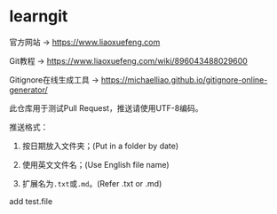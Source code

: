 # learngit

官方网站 → https://www.liaoxuefeng.com

Git教程 → https://www.liaoxuefeng.com/wiki/896043488029600

Gitignore在线生成工具 → https://michaelliao.github.io/gitignore-online-generator/

此仓库用于测试Pull Request，推送请使用UTF-8编码。

推送格式：

1. 按日期放入文件夹；(Put in a folder by date)

2. 使用英文文件名；(Use English file name)

3. 扩展名为`.txt`或`.md`。(Refer .txt or .md)

add test.file
